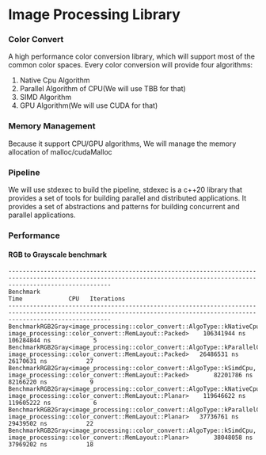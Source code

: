 # Image Processing Library

### Color Convert
A high performance color conversion library, which will support most of the common color spaces. Every color conversion will provide four algorithms:
1. Native Cpu Algorithm
2. Parallel Algorithm of CPU(We will use TBB for that)
3. SIMD Algorithm
4. GPU Algorithm(We will use CUDA for that)

### Memory Management
Because it support CPU/GPU algorithms, We will manage the memory allocation of malloc/cudaMalloc


### Pipeline
We will use stdexec to build the pipeline, stdexec is a c++20 library that provides a set of tools for building parallel and distributed applications. 
It provides a set of abstractions and patterns for building concurrent and parallel applications.


### Performance

#### RGB to Grayscale benchmark
```
-------------------------------------------------------------------------------------------------------------------------------------------------------------------------
Benchmark                                                                                                                               Time             CPU   Iterations
-------------------------------------------------------------------------------------------------------------------------------------------------------------------------
BenchmarkRGB2Gray<image_processing::color_convert::AlgoType::kNativeCpu, image_processing::color_convert::MemLayout::Packed>    106341944 ns    106284844 ns            5
BenchmarkRGB2Gray<image_processing::color_convert::AlgoType::kParallelCpu, image_processing::color_convert::MemLayout::Packed>   26486531 ns     26170631 ns           27
BenchmarkRGB2Gray<image_processing::color_convert::AlgoType::kSimdCpu, image_processing::color_convert::MemLayout::Packed>       82201786 ns     82166220 ns            9
BenchmarkRGB2Gray<image_processing::color_convert::AlgoType::kNativeCpu, image_processing::color_convert::MemLayout::Planar>    119646622 ns    119605222 ns            6
BenchmarkRGB2Gray<image_processing::color_convert::AlgoType::kParallelCpu, image_processing::color_convert::MemLayout::Planar>   37736761 ns     29439502 ns           22
BenchmarkRGB2Gray<image_processing::color_convert::AlgoType::kSimdCpu, image_processing::color_convert::MemLayout::Planar>       38048058 ns     37969202 ns           18
```